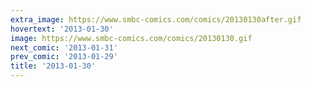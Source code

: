 ```yaml
---
extra_image: https://www.smbc-comics.com/comics/20130130after.gif
hovertext: '2013-01-30'
image: https://www.smbc-comics.com/comics/20130130.gif
next_comic: '2013-01-31'
prev_comic: '2013-01-29'
title: '2013-01-30'
---
```


